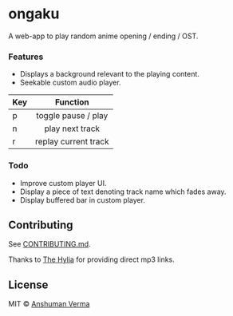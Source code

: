 # ongaku
   
A web-app to play random anime opening / ending / OST.


### Features
* Displays a background relevant to the playing content.
* Seekable custom audio player.

| Key | Function |  
|:--------------|:----------------:|
| p | toggle pause / play |
| n | play next track |
| r | replay current track |

### Todo
* Improve custom player UI.
* Display a piece of text denoting track name which fades away.
* Display buffered bar in custom player.

## Contributing

See [CONTRIBUTING.md](CONTRIBUTING.md).
  
Thanks to [The Hylia](https://anime.thehylia.com/) for providing direct mp3 links.

## License

MIT © [Anshuman Verma](https://twitter.com/Anshumaniac12)

